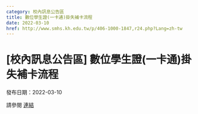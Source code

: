 ```yaml
---
category: 校內訊息公告區
title: 數位學生證(一卡通)掛失補卡流程
date: 2022-03-10
href: http://www.smhs.kh.edu.tw/p/406-1000-1847,r24.php?Lang=zh-tw
---
```


# [校內訊息公告區] 數位學生證(一卡通)掛失補卡流程

發布日期：2022-03-10

請參閱 [連結](http://www.smhs.kh.edu.tw/p/406-1000-1847,r24.php?Lang=zh-tw)

